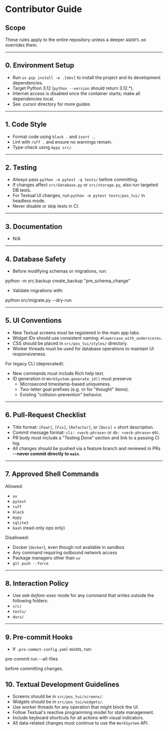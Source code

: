 # Contributor Guide

## Scope
These rules apply to the entire repository unless a deeper `AGENTS.md` overrides them.

---

## 0. Environment Setup
- Run `uv pip install -e .[dev]` to install the project and its development dependencies.
- Target Python 3.12 (`python --version` should return 3.12.*).
- Internet access is disabled once the container starts; make all dependencies local.
- See .cursor directory for more guides
---

## 1. Code Style
- Format code using `black .` and `isort .`.
- Lint with `ruff .` and ensure no warnings remain.
- Type-check using `mypy src/`.

---

## 2. Testing
- Always pass `python -m pytest -q tests/` before committing.
- If changes affect `src/database.py` or `src/storage.py`, also run targeted DB tests.
- For Textual UI changes, run `python -m pytest tests/pos_tui/` in headless mode.
- Never disable or skip tests in CI.

---

## 3. Documentation 
- N/A



---

## 4. Database Safety
- Before modifying schemas or migrations, run:


python -m src.backup create\_backup "pre\_schema\_change"


- Validate migrations with:


python src/migrate.py --dry-run



---

## 5. UI Conventions
- New Textual screens must be registered in the main app tabs.
- Widget IDs should use consistent naming: `#lowercase_with_underscores`.
- CSS should be placed in `src/pos_tui/styles/` directory.
- Worker threads must be used for database operations to maintain UI responsiveness.

For legacy CLI (deprecated):
- New commands must include Rich help text.
- ID generation in `WorkSystem.generate_id()` must preserve:
  - Microsecond timestamp-based uniqueness.
  - Two-letter goal prefixes (e.g. `th` for "thought" items).
  - Existing "collision-prevention" behavior.

---

## 6. Pull-Request Checklist
- Title format: `[Feat]`, `[Fix]`, `[Refactor]`, or `[Docs]` + short description.
- Commit message format: `cli: <verb-phrase>` or `db: <verb-phrase>` etc.
- PR body must include a "Testing Done" section and link to a passing CI log.
- All changes should be pushed via a feature branch and reviewed in PRs—**never commit directly to `main`**.

---

## 7. Approved Shell Commands
Allowed:
- `uv`
- `pytest`
- `ruff`
- `black`
- `mypy`
- `sqlite3`
- `bash` (read-only ops only)

Disallowed:
- Docker (`docker`), even though not available in sandbox
- Any command requiring outbound network access
- Package managers other than `uv`
- `git push --force`

---

## 8. Interaction Policy
- Use *ask-before-exec* mode for any command that writes outside the following folders:
- `src/`
- `tests/`
- `docs/`

---

## 9. Pre-commit Hooks
- If `.pre-commit-config.yaml` exists, run:


pre-commit run --all-files


before committing changes.

## 10. Textual Development Guidelines
- Screens should be in `src/pos_tui/screens/`.
- Widgets should be in `src/pos_tui/widgets/`.
- Use worker threads for any operation that might block the UI.
- Follow Textual's reactive programming model for state management.
- Include keyboard shortcuts for all actions with visual indicators.
- All data-related changes must continue to use the `WorkSystem` API.



